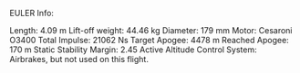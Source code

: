 EULER Info:

Length: 4.09 m
Lift-off weight: 44.46 kg
Diameter: 179 mm
Motor: Cesaroni O3400
Total Impulse: 21062 Ns
Target Apogee: 4478 m
Reached Apogee: 170 m
Static Stability Margin: 2.45
Active Altitude Control System: Airbrakes, but not used on this flight.
